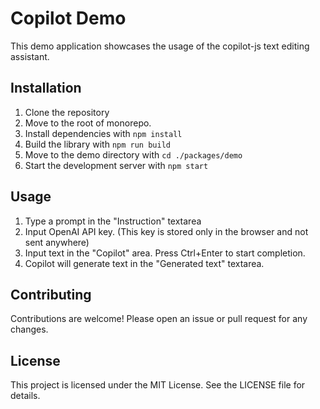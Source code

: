 # Copilot Demo

This demo application showcases the usage of the copilot-js text editing assistant.

## Installation

1. Clone the repository
2. Move to the root of monorepo.
3. Install dependencies with `npm install`
4. Build the library with `npm run build`
5. Move to the demo directory with `cd ./packages/demo`
6. Start the development server with `npm start`

## Usage

1. Type a prompt in the "Instruction" textarea
2. Input OpenAI API key. (This key is stored only in the browser and not sent anywhere)
3. Input text in the "Copilot" area. Press Ctrl+Enter to start completion.
4. Copilot will generate text in the "Generated text" textarea.

## Contributing

Contributions are welcome! Please open an issue or pull request for any changes.

## License

This project is licensed under the MIT License. See the LICENSE file for details.